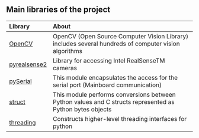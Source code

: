 ## Main libraries of the project

| Library | About |
| :----------- | :----------- |
| [OpenCV](https://docs.opencv.org/master/) | OpenCV (Open Source Computer Vision Library) includes several hundreds of computer vision algorithms |
| [pyrealsense2](https://intelrealsense.github.io/librealsense/python_docs/_generated/pyrealsense2.html) | Library for accessing Intel RealSenseTM cameras |
| [pySerial](https://pythonhosted.org/pyserial/) | This module encapsulates the access for the serial port (Mainboard communication) |
| [struct](https://docs.python.org/3/library/struct.html) | This module performs conversions between Python values and C structs represented as Python bytes objects |
| [threading](https://docs.python.org/3/library/threading.html#thread-objects) | Constructs higher-level threading interfaces for python |